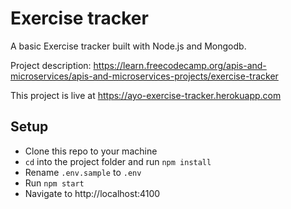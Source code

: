 # Exercise tracker

A basic Exercise tracker built with Node.js and Mongodb.

Project description: https://learn.freecodecamp.org/apis-and-microservices/apis-and-microservices-projects/exercise-tracker

This project is live at https://ayo-exercise-tracker.herokuapp.com

## Setup

- Clone this repo to your machine
- `cd` into the project folder and run `npm install`
- Rename `.env.sample` to `.env`
- Run `npm start`
- Navigate to http://localhost:4100
